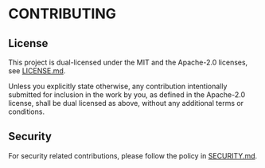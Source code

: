 CONTRIBUTING
============

License
-------

This project is dual-licensed under the MIT and the Apache-2.0 licenses, see [LICENSE.md](LICENSE.md).

Unless you explicitly state otherwise, any contribution intentionally submitted for inclusion in the work by you, as defined in the Apache-2.0 license, shall be dual licensed as above, without any additional terms or conditions.

Security
--------

For security related contributions, please follow the policy in [SECURITY.md](SECURITY.md).
